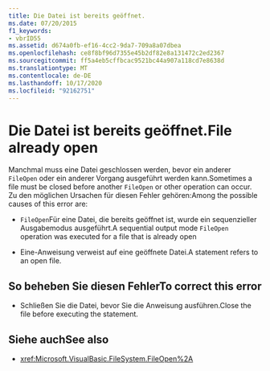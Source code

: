```yaml
---
title: Die Datei ist bereits geöffnet.
ms.date: 07/20/2015
f1_keywords:
- vbrID55
ms.assetid: d674a0fb-ef16-4cc2-9da7-709a8a07dbea
ms.openlocfilehash: ce8f8bf96d7355e45b2df82e8a131472c2ed2367
ms.sourcegitcommit: ff5a4eb5cffbcac9521bc44a907a118cd7e8638d
ms.translationtype: MT
ms.contentlocale: de-DE
ms.lasthandoff: 10/17/2020
ms.locfileid: "92162751"
---
```

# <a name="file-already-open"></a><span data-ttu-id="8aa4d-102">Die Datei ist bereits geöffnet.</span><span class="sxs-lookup"><span data-stu-id="8aa4d-102">File already open</span></span>

<span data-ttu-id="8aa4d-103">Manchmal muss eine Datei geschlossen werden, bevor ein anderer `FileOpen` oder ein anderer Vorgang ausgeführt werden kann.</span><span class="sxs-lookup"><span data-stu-id="8aa4d-103">Sometimes a file must be closed before another `FileOpen` or other operation can occur.</span></span> <span data-ttu-id="8aa4d-104">Zu den möglichen Ursachen für diesen Fehler gehören:</span><span class="sxs-lookup"><span data-stu-id="8aa4d-104">Among the possible causes of this error are:</span></span>

- <span data-ttu-id="8aa4d-105">`FileOpen`Für eine Datei, die bereits geöffnet ist, wurde ein sequenzieller Ausgabemodus ausgeführt.</span><span class="sxs-lookup"><span data-stu-id="8aa4d-105">A sequential output mode `FileOpen` operation was executed for a file that is already open</span></span>

- <span data-ttu-id="8aa4d-106">Eine-Anweisung verweist auf eine geöffnete Datei.</span><span class="sxs-lookup"><span data-stu-id="8aa4d-106">A statement refers to an open file.</span></span>

## <a name="to-correct-this-error"></a><span data-ttu-id="8aa4d-107">So beheben Sie diesen Fehler</span><span class="sxs-lookup"><span data-stu-id="8aa4d-107">To correct this error</span></span>

- <span data-ttu-id="8aa4d-108">Schließen Sie die Datei, bevor Sie die Anweisung ausführen.</span><span class="sxs-lookup"><span data-stu-id="8aa4d-108">Close the file before executing the statement.</span></span>

## <a name="see-also"></a><span data-ttu-id="8aa4d-109">Siehe auch</span><span class="sxs-lookup"><span data-stu-id="8aa4d-109">See also</span></span>

- <xref:Microsoft.VisualBasic.FileSystem.FileOpen%2A>
